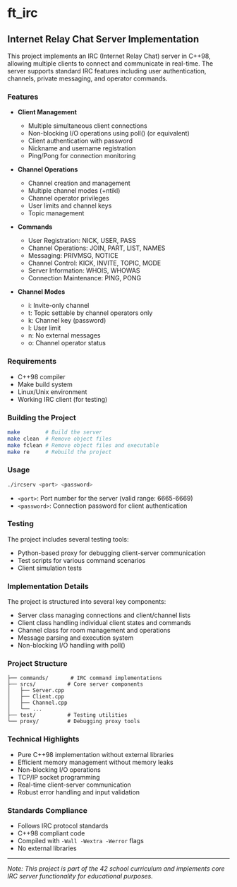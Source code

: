 # ft_irc

## Internet Relay Chat Server Implementation

This project implements an IRC (Internet Relay Chat) server in C++98, allowing multiple clients to connect and communicate in real-time. The server supports standard IRC features including user authentication, channels, private messaging, and operator commands.

### Features

- **Client Management**
  - Multiple simultaneous client connections
  - Non-blocking I/O operations using poll() (or equivalent)
  - Client authentication with password
  - Nickname and username registration
  - Ping/Pong for connection monitoring

- **Channel Operations**
  - Channel creation and management
  - Multiple channel modes (+ntikl)
  - Channel operator privileges
  - User limits and channel keys
  - Topic management

- **Commands**
  - User Registration: NICK, USER, PASS
  - Channel Operations: JOIN, PART, LIST, NAMES
  - Messaging: PRIVMSG, NOTICE
  - Channel Control: KICK, INVITE, TOPIC, MODE
  - Server Information: WHOIS, WHOWAS
  - Connection Maintenance: PING, PONG

- **Channel Modes**
  - i: Invite-only channel
  - t: Topic settable by channel operators only
  - k: Channel key (password)
  - l: User limit
  - n: No external messages
  - o: Channel operator status

### Requirements

- C++98 compiler
- Make build system
- Linux/Unix environment
- Working IRC client (for testing)

### Building the Project

```bash
make        # Build the server
make clean  # Remove object files
make fclean # Remove object files and executable
make re     # Rebuild the project
```

### Usage

```bash
./ircserv <port> <password>
```

- `<port>`: Port number for the server (valid range: 6665-6669)
- `<password>`: Connection password for client authentication

### Testing

The project includes several testing tools:
- Python-based proxy for debugging client-server communication
- Test scripts for various command scenarios
- Client simulation tests

### Implementation Details

The project is structured into several key components:
- Server class managing connections and client/channel lists
- Client class handling individual client states and commands
- Channel class for room management and operations
- Message parsing and execution system
- Non-blocking I/O handling with poll()

### Project Structure

```
├── commands/       # IRC command implementations
├── srcs/          # Core server components
│   ├── Server.cpp
│   ├── Client.cpp
│   ├── Channel.cpp
│   └── ...
├── test/          # Testing utilities
└── proxy/         # Debugging proxy tools
```

### Technical Highlights

- Pure C++98 implementation without external libraries
- Efficient memory management without memory leaks
- Non-blocking I/O operations
- TCP/IP socket programming
- Real-time client-server communication
- Robust error handling and input validation

### Standards Compliance

- Follows IRC protocol standards
- C++98 compliant code
- Compiled with `-Wall -Wextra -Werror` flags
- No external libraries


---
*Note: This project is part of the 42 school curriculum and implements core IRC server functionality for educational purposes.*

